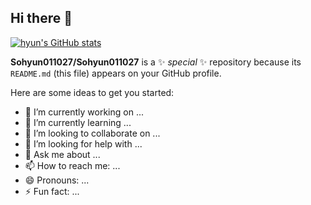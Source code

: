## Hi there 👋

[![hyun's GitHub stats](https://github-readme-stats.vercel.app/api?username=Sohyun011027&thema=onedark)](https://github.com/anuraghazra/github-readme-stats)

**Sohyun011027/Sohyun011027** is a ✨ _special_ ✨ repository because its `README.md` (this file) appears on your GitHub profile.

Here are some ideas to get you started:

- 🔭 I’m currently working on ...
- 🌱 I’m currently learning ...
- 👯 I’m looking to collaborate on ...
- 🤔 I’m looking for help with ...
- 💬 Ask me about ...
- 📫 How to reach me: ...
- 😄 Pronouns: ...
- ⚡ Fun fact: ...


